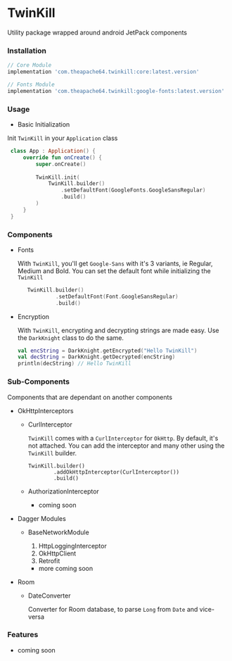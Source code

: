 # TwinKill

Utility package wrapped around android JetPack components

### Installation

```groovy
// Core Module
implementation 'com.theapache64.twinkill:core:latest.version'

// Fonts Module
implementation 'com.theapache64.twinkill:google-fonts:latest.version'
```

### Usage

 - Basic Initialization
 
 Init `TwinKill` in your `Application` class
 
```kotlin
 class App : Application() {
     override fun onCreate() {
         super.onCreate()
         
         TwinKill.init(
             TwinKill.builder()
                 .setDefaultFont(GoogleFonts.GoogleSansRegular)
                 .build()
         )
     }
 }
```

### Components
   
 - Fonts
 
    With `TwinKill`, you'll get `Google-Sans` with it's 3 variants, ie Regular, Medium and Bold.
    You can set the default font while initializing the `TwinKill`
    
    ```kotlin
       TwinKill.builder()
                .setDefaultFont(Font.GoogleSansRegular)
                .build() 
    ```
 - Encryption
   
   With `TwinKill`, encrypting and decrypting strings are made easy. Use the `DarkKnight` class to do the same.   
   ```kotlin
   val encString = DarkKnight.getEncrypted("Hello TwinKill")
   val decString = DarkKnight.getDecrypted(encString)
   println(decString) // Hello TwinKill
   ```

    
### Sub-Components

Components that are dependant on another components
    
 - OkHttpInterceptors
    
    - CurlInterceptor
      
        `TwinKill` comes with a `CurlInterceptor` for `OkHttp`. By default, it's not attached.
        You can add the interceptor and many other using the `TwinKill` builder.
        
        ```kotin
        TwinKill.builder()
                .addOkHttpInterceptor(CurlInterceptor())
                .build()
        ```
    
    - AuthorizationInterceptor
    
        - coming soon
    
    
 - Dagger Modules
 
    - BaseNetworkModule
        
        1. HttpLoggingInterceptor
        2. OkHttpClient
        3. Retrofit    
       
        - more coming soon
        
        
 - Room
 
    - DateConverter
     
        Converter for Room database, to parse `Long` from `Date` and vice-versa
   
 
 
### Features

 - coming soon